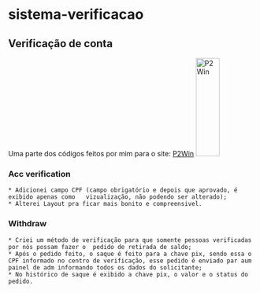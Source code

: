 # sistema-verificacao
 Verificação de conta
 --------------------

 Uma parte dos códigos feitos por mim para o site: [P2Win](http://www.p2win.com.br) <a href="https://www.p2win.com.br" target="_blank" rel="noreferrer"><img src="https://imgur.com/npHZ6IB.gif" width="48" height="200" alt="P2Win" /></a>


### Acc verification 
    * Adicionei campo CPF (campo obrigatório e depois que aprovado, é exibido apenas como   vizualização, não podendo ser alterado);
    * Alterei Layout pra ficar mais bonito e compreensivel.
  
### Withdraw 
    * Criei um método de verificação para que somente pessoas verificadas por nós possam fazer o  pedido de retirada de saldo;
    * Após o pedido feito, o saque é feito para a chave pix, sendo essa o CPF informado no centro de verificação, esse pedido é enviado par aum painel de adm informando todos os dados do solicitante;
    * No histórico de saque é exibido a chave pix, o valor e o status do pedido.
